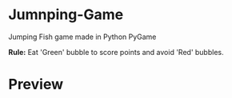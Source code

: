 # Jumnping-Game
Jumping Fish game made in Python PyGame

**Rule:**
Eat 'Green' bubble to score points and avoid 'Red' bubbles.

# Preview
